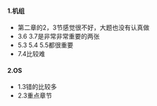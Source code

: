 #### 1.机组

* 第二章的2，3节感觉很不好，大题也没有认真做
* 3.6 3.7是非常非常重要的两张
* 5.3 5.4 5.5都很重要
* 7.4比较难

#### 2.OS

* 1.3错的比较多
* 2.3重点章节

